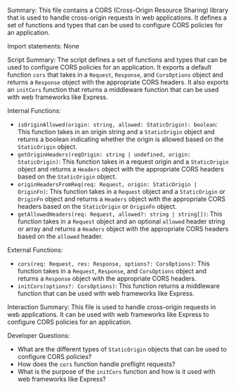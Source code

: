 Summary:
This file contains a CORS (Cross-Origin Resource Sharing) library that is used to handle cross-origin requests in web applications. It defines a set of functions and types that can be used to configure CORS policies for an application.

Import statements:
None

Script Summary:
The script defines a set of functions and types that can be used to configure CORS policies for an application. It exports a default function `cors` that takes in a `Request`, `Response`, and `CorsOptions` object and returns a `Response` object with the appropriate CORS headers. It also exports an `initCors` function that returns a middleware function that can be used with web frameworks like Express.

Internal Functions:
- `isOriginAllowed(origin: string, allowed: StaticOrigin): boolean`: This function takes in an origin string and a `StaticOrigin` object and returns a boolean indicating whether the origin is allowed based on the `StaticOrigin` object.
- `getOriginHeaders(reqOrigin: string | undefined, origin: StaticOrigin)`: This function takes in a request origin and a `StaticOrigin` object and returns a `Headers` object with the appropriate CORS headers based on the `StaticOrigin` object.
- `originHeadersFromReq(req: Request, origin: StaticOrigin | OriginFn)`: This function takes in a `Request` object and a `StaticOrigin` or `OriginFn` object and returns a `Headers` object with the appropriate CORS headers based on the `StaticOrigin` or `OriginFn` object.
- `getAllowedHeaders(req: Request, allowed?: string | string[])`: This function takes in a `Request` object and an optional `allowed` header string or array and returns a `Headers` object with the appropriate CORS headers based on the `allowed` header.

External Functions:
- `cors(req: Request, res: Response, options?: CorsOptions)`: This function takes in a `Request`, `Response`, and `CorsOptions` object and returns a `Response` object with the appropriate CORS headers.
- `initCors(options?: CorsOptions)`: This function returns a middleware function that can be used with web frameworks like Express.

Interaction Summary:
This file is used to handle cross-origin requests in web applications. It can be used with web frameworks like Express to configure CORS policies for an application.

Developer Questions:
- What are the different types of `StaticOrigin` objects that can be used to configure CORS policies?
- How does the `cors` function handle preflight requests?
- What is the purpose of the `initCors` function and how is it used with web frameworks like Express?